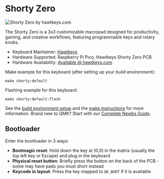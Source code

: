 # Shorty Zero

![Shorty Zero by hawtkeys.com](https://i.imgur.com/hoMHYLW.png)

The Shorty Zero is a 3x3 customizable macropad designed for productivity, gaming, and creative workflows, featuring programmable keys and rotary knobs.

* Keyboard Maintainer: [Hawtkeys](https://github.com/hawtkeys)
* Hardware Supported: Raspberry Pi Pico, Hawtkeys Shorty Zero PCB
* Hardware Availability: [Available @ hawtkeys.com](https://hawtkeys.com)

Make example for this keyboard (after setting up your build environment):

    make shorty:default

Flashing example for this keyboard:

    make shorty:default:flash

See the [build environment setup](https://docs.qmk.fm/#/getting_started_build_tools) and the [make instructions](https://docs.qmk.fm/#/getting_started_make_guide) for more information. Brand new to QMK? Start with our [Complete Newbs Guide](https://docs.qmk.fm/#/newbs).

## Bootloader

Enter the bootloader in 3 ways:

* **Bootmagic reset**: Hold down the key at (0,0) in the matrix (usually the top left key or Escape) and plug in the keyboard
* **Physical reset button**: Briefly press the button on the back of the PCB - some may have pads you must short instead
* **Keycode in layout**: Press the key mapped to `QK_BOOT` if it is available